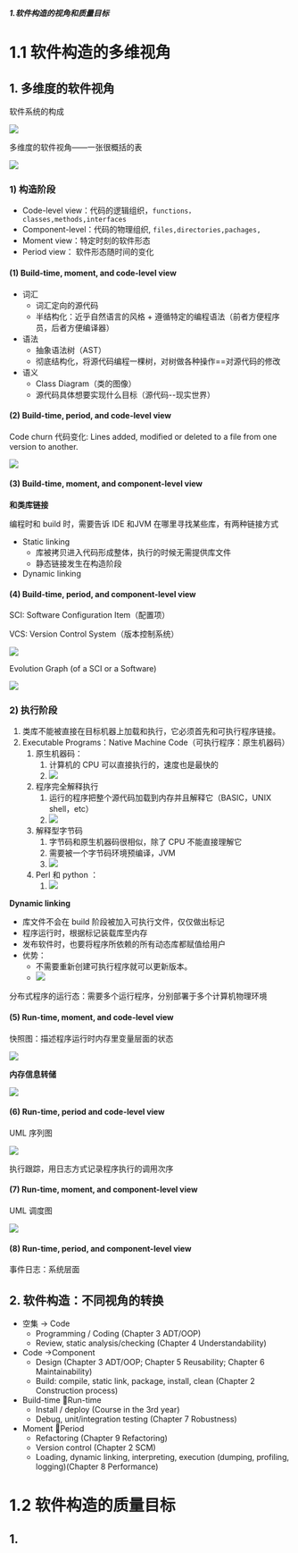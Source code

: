 ***1.软件构造的视角和质量目标***

# 1.1 软件构造的多维视角

## 1. 多维度的软件视角

软件系统的构成

![](_v_images/_1528705368_6557.png)

多维度的软件视角——一张很概括的表

![](_v_images/_1528705661_10674.png)

### 1) 构造阶段

- Code-level view：代码的逻辑组织，`functions，classes,methods,interfaces`
- Component-level：代码的物理组织, `files,directories,pachages,`
- Moment view：特定时刻的软件形态
- Period view： 软件形态随时间的变化

#### (1) Build-time, moment, and code-level view

- 词汇
    - 词汇定向的源代码
    - 半结构化：近乎自然语言的风格 + 遵循特定的编程语法（前者方便程序员，后者方便编译器）
- 语法
    - 抽象语法树（AST）
    - 彻底结构化，将源代码编程一棵树，对树做各种操作==对源代码的修改
- 语义
    - Class Diagram（类的图像）
    - 源代码具体想要实现什么目标（源代码--现实世界）

#### (2) Build-time, period, and code-level view

Code churn 代码变化: Lines added, modified or deleted to a file from one version to another.

![](_v_images/_1528715534_25428.png)

#### (3) Build-time, moment, and component-level view

**和类库链接**

编程时和 build 时，需要告诉 IDE 和JVM 在哪里寻找某些库，有两种链接方式
- Static linking
    - 库被拷贝进入代码形成整体，执行的时候无需提供库文件
    - 静态链接发生在构造阶段
- Dynamic linking

#### (4) Build-time, period, and component-level view

SCI: Software Configuration Item（配置项）

VCS: Version Control System（版本控制系统）

![](_v_images/_1528715905_20222.png)

Evolution Graph (of a SCI or a Software)

![](_v_images/_1528716030_32703.png)

### 2) 执行阶段

1. 类库不能被直接在目标机器上加载和执行，它必须首先和可执行程序链接。
2. Executable Programs：Native Machine Code（可执行程序：原生机器码）
    1. 原生机器码：
        1. 计算机的 CPU 可以直接执行的，速度也是最快的
        2. ![](_v_images/_1528716998_6641.png)
    2. 程序完全解释执行
        1. 运行的程序把整个源代码加载到内存并且解释它（BASIC，UNIX shell，etc）
        2. ![](_v_images/_1528717071_28395.png)
    3. 解释型字节码
        1. 字节码和原生机器码很相似，除了 CPU 不能直接理解它
        2. 需要被一个字节码环境预编译，JVM
        3. ![](_v_images/_1528717230_19069.png)
    4. Perl 和 python ：
        1. ![](_v_images/_1528717356_31227.png)

**Dynamic linking**

- 库文件不会在 build 阶段被加入可执行文件，仅仅做出标记
- 程序运行时，根据标记装载库至内存
- 发布软件时，也要将程序所依赖的所有动态库都赋值给用户
- 优势：
    - 不需要重新创建可执行程序就可以更新版本。
    - ![](_v_images/_1528717669_26194.png)

分布式程序的运行态：需要多个运行程序，分别部署于多个计算机物理环境

#### (5) Run-time, moment, and code-level view

快照图：描述程序运行时内存里变量层面的状态

![](_v_images/_1528777033_6299.png)

**内存信息转储**

![](_v_images/_1528777264_11382.png)

#### (6) Run-time, period and code-level view

UML 序列图

![](_v_images/_1528777340_6077.png)

执行跟踪，用日志方式记录程序执行的调用次序

#### (7) Run-time, moment, and component-level view

UML 调度图

![](_v_images/_1528777458_2004.png)

#### (8) Run-time, period, and component-level view

事件日志：系统层面

## 2. 软件构造：不同视角的转换

- 空集 -> Code
    - Programming / Coding (Chapter 3 ADT/OOP)
    - Review, static analysis/checking (Chapter 4 Understandability)
- Code ->Component 
    - Design (Chapter 3 ADT/OOP; Chapter 5 Reusability; Chapter 6 Maintainability)
    - Build: compile, static link, package, install, clean (Chapter 2 Construction process)
- Build-time Run-time
    - Install / deploy (Course in the 3rd year)
    - Debug, unit/integration testing (Chapter 7 Robustness)
- Moment Period
    - Refactoring (Chapter 9 Refactoring)
    - Version control (Chapter 2 SCM)
    - Loading, dynamic linking, interpreting, execution (dumping, profiling, logging)(Chapter 8 Performance)

# 1.2 软件构造的质量目标

## 1. 




